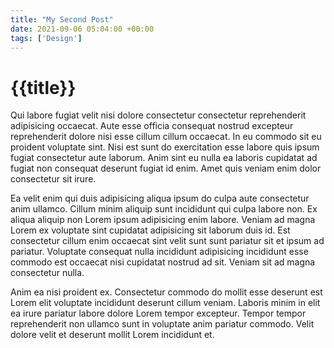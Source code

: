 ```yaml
---
title: "My Second Post"
date: 2021-09-06 05:04:00 +00:00
tags: ['Design']
---
```

<h1 class="page__title">{{title}}</h1>

Qui labore fugiat velit nisi dolore consectetur consectetur reprehenderit adipisicing occaecat. Aute esse officia consequat nostrud excepteur reprehenderit dolore nisi esse cillum cillum occaecat. In eu commodo sit eu proident voluptate sint. Nisi est sunt do exercitation esse labore quis ipsum fugiat consectetur aute laborum. Anim sint eu nulla ea laboris cupidatat ad fugiat non consequat deserunt fugiat id enim. Amet quis veniam enim dolor consectetur sit irure.

Ea velit enim qui duis adipisicing aliqua ipsum do culpa aute consectetur anim ullamco. Cillum minim aliquip sunt incididunt qui culpa labore non. Ex aliqua aliquip non Lorem ipsum adipisicing enim labore. Veniam ad magna Lorem ex voluptate sint cupidatat adipisicing sit laborum duis id. Est consectetur cillum enim occaecat sint velit sunt sunt pariatur sit et ipsum ad pariatur. Voluptate consequat nulla incididunt adipisicing incididunt esse commodo est occaecat nisi cupidatat nostrud ad sit. Veniam sit ad magna consectetur nulla.

Anim ea nisi proident ex. Consectetur commodo do mollit esse deserunt est Lorem elit voluptate incididunt deserunt cillum veniam. Laboris minim in elit ea irure pariatur labore dolore Lorem tempor excepteur. Tempor tempor reprehenderit non ullamco sunt in voluptate anim pariatur commodo. Velit dolore velit et deserunt mollit Lorem incididunt et.